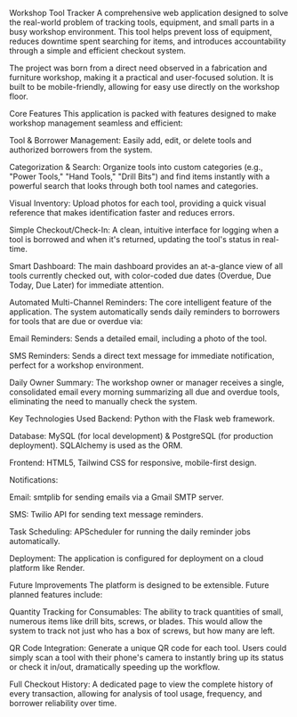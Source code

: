 Workshop Tool Tracker
A comprehensive web application designed to solve the real-world problem of tracking tools, equipment, and small parts in a busy workshop environment. This tool helps prevent loss of equipment, reduces downtime spent searching for items, and introduces accountability through a simple and efficient checkout system.

The project was born from a direct need observed in a fabrication and furniture workshop, making it a practical and user-focused solution. It is built to be mobile-friendly, allowing for easy use directly on the workshop floor.

Core Features
This application is packed with features designed to make workshop management seamless and efficient:

Tool & Borrower Management: Easily add, edit, or delete tools and authorized borrowers from the system.

Categorization & Search: Organize tools into custom categories (e.g., "Power Tools," "Hand Tools," "Drill Bits") and find items instantly with a powerful search that looks through both tool names and categories.

Visual Inventory: Upload photos for each tool, providing a quick visual reference that makes identification faster and reduces errors.

Simple Checkout/Check-In: A clean, intuitive interface for logging when a tool is borrowed and when it's returned, updating the tool's status in real-time.

Smart Dashboard: The main dashboard provides an at-a-glance view of all tools currently checked out, with color-coded due dates (Overdue, Due Today, Due Later) for immediate attention.

Automated Multi-Channel Reminders: The core intelligent feature of the application. The system automatically sends daily reminders to borrowers for tools that are due or overdue via:

Email Reminders: Sends a detailed email, including a photo of the tool.

SMS Reminders: Sends a direct text message for immediate notification, perfect for a workshop environment.

Daily Owner Summary: The workshop owner or manager receives a single, consolidated email every morning summarizing all due and overdue tools, eliminating the need to manually check the system.

Key Technologies Used
Backend: Python with the Flask web framework.

Database: MySQL (for local development) & PostgreSQL (for production deployment). SQLAlchemy is used as the ORM.

Frontend: HTML5, Tailwind CSS for responsive, mobile-first design.

Notifications:

Email: smtplib for sending emails via a Gmail SMTP server.

SMS: Twilio API for sending text message reminders.

Task Scheduling: APScheduler for running the daily reminder jobs automatically.

Deployment: The application is configured for deployment on a cloud platform like Render.

Future Improvements
The platform is designed to be extensible. Future planned features include:

Quantity Tracking for Consumables: The ability to track quantities of small, numerous items like drill bits, screws, or blades. This would allow the system to track not just who has a box of screws, but how many are left.

QR Code Integration: Generate a unique QR code for each tool. Users could simply scan a tool with their phone's camera to instantly bring up its status or check it in/out, dramatically speeding up the workflow.

Full Checkout History: A dedicated page to view the complete history of every transaction, allowing for analysis of tool usage, frequency, and borrower reliability over time.